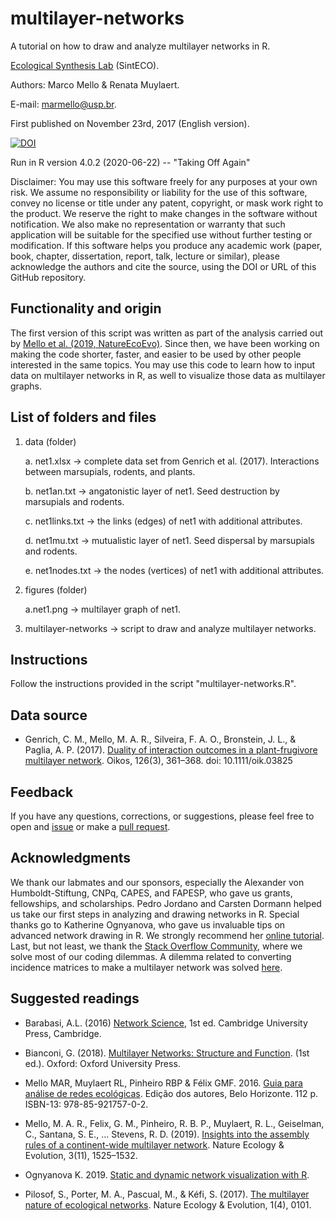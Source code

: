 # multilayer-networks

A tutorial on how to draw and analyze multilayer networks in R.

[Ecological Synthesis Lab](https://marcomellolab.wordpress.com) (SintECO).

Authors: Marco Mello & Renata Muylaert.

E-mail: marmello@usp.br. 

First published on November 23rd, 2017 (English version).

<a href="https://doi.org/10.5281/zenodo.1487539"><img src="https://zenodo.org/badge/DOI/10.5281/zenodo.1487539.svg" alt="DOI"></a>

Run in R version 4.0.2 (2020-06-22) -- "Taking Off Again"

Disclaimer: You may use this software freely for any purposes at your own risk. We assume no responsibility or liability for the use of this software, convey no license or title under any patent, copyright, or mask work right to the product. We reserve the right to make changes in the software without notification. We also make no representation or warranty that such application will be suitable for the specified use without further testing or modification. If this software helps you produce any academic work (paper, book, chapter, dissertation, report, talk, lecture or similar), please acknowledge the authors and cite the source, using the DOI or URL of this GitHub repository.


## Functionality and origin

The first version of this script was written as part of the analysis carried out by [Mello et al. (2019, NatureEcoEvo)](https://doi.org/10.1038/s41559-019-1002-3). Since then, we have been working on making the code shorter, faster, and easier to be used by other people interested in the same topics. You may use this code to learn how to input data on multilayer networks in R, as well to visualize those data as multilayer graphs.


## List of folders and files

1. data (folder)

    a. net1.xlsx -> complete data set from Genrich et al. (2017). Interactions between marsupials, rodents, and plants.

    b. net1an.txt -> angatonistic layer of net1. Seed destruction by marsupials and rodents.

    c. net1links.txt -> the links (edges) of net1 with additional attributes.

    d. net1mu.txt -> mutualistic layer of net1. Seed dispersal by marsupials and rodents.

    e. net1nodes.txt -> the nodes (vertices) of net1 with additional attributes.


2. figures (folder)

    a.net1.png -> multilayer graph of net1.
    

3. multilayer-networks -> script to draw and analyze multilayer networks.


## Instructions

Follow the instructions provided in the script "multilayer-networks.R".


## Data source

* Genrich, C. M., Mello, M. A. R., Silveira, F. A. O., Bronstein, J. L., & Paglia, A. P. (2017). [Duality of interaction outcomes in a plant-frugivore multilayer network](https://doi.org/10.1111/oik.03825). Oikos, 126(3), 361–368. doi: 10.1111/oik.03825


## Feedback

If you have any questions, corrections, or suggestions, please feel free to open and [issue](https://github.com/marmello77/multilayer-networks/issues) or make a [pull request](https://github.com/marmello77/multilayer-networks/pulls).


## Acknowledgments

We thank our labmates and our sponsors, especially the Alexander von Humboldt-Stiftung, CNPq, CAPES, and FAPESP, who gave us grants, fellowships, and scholarships. Pedro Jordano and Carsten Dormann helped us take our first steps in analyzing and drawing networks in R. Special thanks go to Katherine Ognyanova, who gave us invaluable tips on advanced network drawing in R. We strongly recommend her [online tutorial](http://kateto.net/network-visualization). Last, but not least, we thank the [Stack Overflow Community](https://stackoverflow.com), where we solve most of our coding dilemmas. A dilemma related to converting incidence matrices to make a multilayer network was solved [here](https://stackoverflow.com/questions/64486982/how-to-unite-two-graphs-in-r-to-form-a-multilayer-network).


## Suggested readings

* Barabasi, A.L. (2016) [Network Science](http://barabasi.com/networksciencebook/), 1st ed. Cambridge University Press, Cambridge.

* Bianconi, G. (2018). [Multilayer Networks: Structure and Function](https://amzn.to/31SAdRl). (1st ed.). Oxford: Oxford University Press.

* Mello MAR, Muylaert RL, Pinheiro RBP & Félix GMF. 2016. [Guia para análise de redes ecológicas](https://marcomellolab.wordpress.com/software/). Edição dos autores, Belo Horizonte. 112 p. ISBN-13: 978-85-921757-0-2.

* Mello, M. A. R., Felix, G. M., Pinheiro, R. B. P., Muylaert, R. L., Geiselman, C., Santana, S. E., … Stevens, R. D. (2019). [Insights into the assembly rules of a continent-wide multilayer network](https://doi.org/10.1038/s41559-019-1002-3). Nature Ecology & Evolution, 3(11), 1525–1532.

* Ognyanova K. 2019. [Static and dynamic network visualization with R](http://kateto.net/network-visualization).

* Pilosof, S., Porter, M. A., Pascual, M., & Kéfi, S. (2017). [The multilayer nature of ecological networks](https://doi.org/10.1038/s41559-017-0101). Nature Ecology & Evolution, 1(4), 0101.